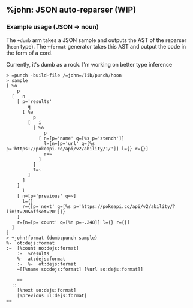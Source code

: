 ## %john: JSON auto-reparser (WIP)

### Example usage (JSON -> noun)

The `+dumb` arm takes a JSON sample and outputs the AST of the reparser (`hoon` type). The `+format` generator takes this AST and output the code in the form of a cord.

Currently, it's dumb as a rock. I'm working on better type inference

```
> =punch -build-file /=john=/lib/punch/hoon
> sample
[ %o
    p
  [   n
    [ p='results'
        q
      [ %a
          p
        [   i
          [ %o
              p
            [ n=[p='name' q=[%s p='stench']]
              l=[n=[p='url' q=[%s p='https://pokeapi.co/api/v2/ability/1/']] l={} r={}]
              r=~
            ]
          ]
          t=~
        ]
      ]
    ]
      l
    [ n=[p='previous' q=~]
      l={}
      r={[p='next' q=[%s p='https://pokeapi.co/api/v2/ability/?limit=20&offset=20']]}
    ]
    r=[n=[p='count' q=[%n p=~.248]] l={} r={}]
  ]
]
> +john!format (dumb:punch sample)
%-  ot:dejs:format
:~  [%count no:dejs:format]
    :-  %results
    %-  at:dejs:format
    :~  %-  ot:dejs:format
    ~[[%name so:dejs:format] [%url so:dejs:format]]

    ==
  ::
    [%next so:dejs:format]
    [%previous ul:dejs:format]
==
```
